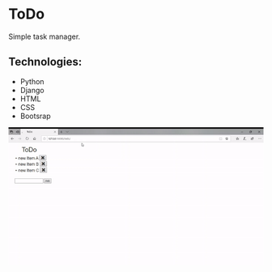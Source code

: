 # ToDo
Simple task manager.

## Technologies:
- Python
- Django
- HTML
- CSS
- Bootsrap

<img src="img/ToDo.gif">
